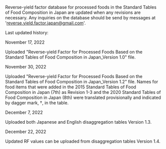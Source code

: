 Reverse-yield factor database for processed foods in the Standard Tables of Food Composition in Japan are updated when any revisions are necessary. Any inquiries on the database should be send by messages at 'reverse.yield.factor.japan@gmail.com'.



Last updated history:

November 17, 2022

Uploaded "Reverse-yield Factor for Processed Foods Based on the Standard Tables of Food Composition in Japan_Version 1.0" file.



November 30, 2022

Uploaded "Reverse-yield Factor for Processed Foods Based on the Standard Tables of Food Composition in Japan_Version 1.2" file. Names for food items that were added in the 2015 Standard Tables of Food Composition in Japan (7th) as Revision 1-3 and the 2020 Standard Tables of Food Composition in Japan (8th) were translated provisionally and indicated by dagger mark, †, in the table.



December 7, 2022

Uploaded both Japanese and English disaggregation tables Version 1.3.



December 22, 2022

Updated RF values can be uploaded from disaggregation tables Version 1.4.
